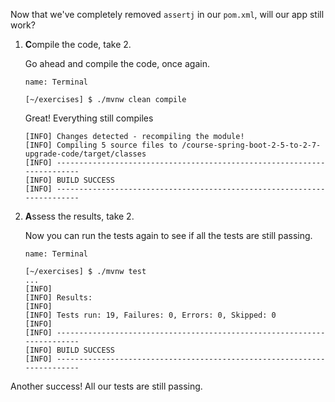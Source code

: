 Now that we've completely removed `assertj` in our `pom.xml`, will our app still work?

1. **C**ompile the code, take 2.

   Go ahead and compile the code, once again.

   ```dashboard:open-dashboard
   name: Terminal
   ```

   ```shell
   [~/exercises] $ ./mvnw clean compile
   ```

   Great! Everything still compiles

   ```shell
   [INFO] Changes detected - recompiling the module!
   [INFO] Compiling 5 source files to /course-spring-boot-2-5-to-2-7-upgrade-code/target/classes
   [INFO] ------------------------------------------------------------------------
   [INFO] BUILD SUCCESS
   [INFO] ------------------------------------------------------------------------
   ```

1. **A**ssess the results, take 2.

   Now you can run the tests again to see if all the tests are still passing.

   ```dashboard:open-dashboard
   name: Terminal
   ```

   ```shell
   [~/exercises] $ ./mvnw test
   ...
   [INFO]
   [INFO] Results:
   [INFO]
   [INFO] Tests run: 19, Failures: 0, Errors: 0, Skipped: 0
   [INFO]
   [INFO] ------------------------------------------------------------------------
   [INFO] BUILD SUCCESS
   [INFO] ------------------------------------------------------------------------
   ```

Another success! All our tests are still passing.

